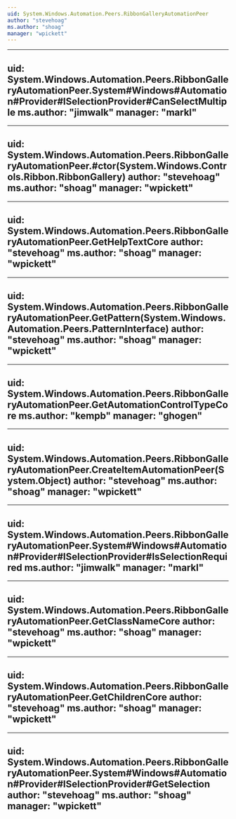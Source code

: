 ```yaml
---
uid: System.Windows.Automation.Peers.RibbonGalleryAutomationPeer
author: "stevehoag"
ms.author: "shoag"
manager: "wpickett"
---
```


---
uid: System.Windows.Automation.Peers.RibbonGalleryAutomationPeer.System#Windows#Automation#Provider#ISelectionProvider#CanSelectMultiple
ms.author: "jimwalk"
manager: "markl"
---

---
uid: System.Windows.Automation.Peers.RibbonGalleryAutomationPeer.#ctor(System.Windows.Controls.Ribbon.RibbonGallery)
author: "stevehoag"
ms.author: "shoag"
manager: "wpickett"
---

---
uid: System.Windows.Automation.Peers.RibbonGalleryAutomationPeer.GetHelpTextCore
author: "stevehoag"
ms.author: "shoag"
manager: "wpickett"
---

---
uid: System.Windows.Automation.Peers.RibbonGalleryAutomationPeer.GetPattern(System.Windows.Automation.Peers.PatternInterface)
author: "stevehoag"
ms.author: "shoag"
manager: "wpickett"
---

---
uid: System.Windows.Automation.Peers.RibbonGalleryAutomationPeer.GetAutomationControlTypeCore
ms.author: "kempb"
manager: "ghogen"
---

---
uid: System.Windows.Automation.Peers.RibbonGalleryAutomationPeer.CreateItemAutomationPeer(System.Object)
author: "stevehoag"
ms.author: "shoag"
manager: "wpickett"
---

---
uid: System.Windows.Automation.Peers.RibbonGalleryAutomationPeer.System#Windows#Automation#Provider#ISelectionProvider#IsSelectionRequired
ms.author: "jimwalk"
manager: "markl"
---

---
uid: System.Windows.Automation.Peers.RibbonGalleryAutomationPeer.GetClassNameCore
author: "stevehoag"
ms.author: "shoag"
manager: "wpickett"
---

---
uid: System.Windows.Automation.Peers.RibbonGalleryAutomationPeer.GetChildrenCore
author: "stevehoag"
ms.author: "shoag"
manager: "wpickett"
---

---
uid: System.Windows.Automation.Peers.RibbonGalleryAutomationPeer.System#Windows#Automation#Provider#ISelectionProvider#GetSelection
author: "stevehoag"
ms.author: "shoag"
manager: "wpickett"
---
